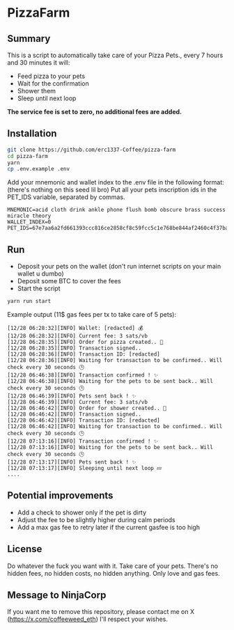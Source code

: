 # PizzaFarm

## Summary

This is a script to automatically take care of your Pizza Pets., every 7 hours and 30 minutes it will:
- Feed pizza to your pets
- Wait for the confirmation
- Shower them
- Sleep until next loop

**The service fee is set to zero, no additional fees are added.**


## Installation

```bash
git clone https://github.com/erc1337-Coffee/pizza-farm
cd pizza-farm
yarn
cp .env.example .env
```

Add your mnemonic and wallet index to the .env file in the following format: (there's nothing on this seed lil bro)
Put all your pets inscription ids in the PET_IDS variable, separated by commas.
```
MNEMONIC=acid cloth drink ankle phone flush bomb obscure brass success miracle theory
WALLET_INDEX=0
PET_IDS=67e7aa6a2fd661393ccc816ce2858cf8c59fcc5c1e768be844af2460c4f37ba4i1186,67e7aa6a2fd661393ccc816ce2858cf8c59fcc5c1e768be844af2460c4f37ba4i1190
```

## Run

- Deposit your pets on the wallet (don't run internet scripts on your main wallet u dumbo)
- Deposit some BTC to cover the fees
- Start the script
```bash
yarn run start
```

Example output (11$ gas fees per tx to take care of 5 pets):
```
[12/28 06:28:32][INFO] Wallet: [redacted] 💰
[12/28 06:28:32][INFO] Current fee: 3 sats/vb
[12/28 06:28:35][INFO] Order for pizza created.. 🍕
[12/28 06:28:35][INFO] Transaction signed..
[12/28 06:28:36][INFO] Transaction ID: [redacted]
[12/28 06:28:36][INFO] Waiting for transaction to be confirmed.. Will check every 30 seconds 🕒
[12/28 06:46:38][INFO] Transaction confirmed ! ✨
[12/28 06:46:38][INFO] Waiting for the pets to be sent back.. Will check every 30 seconds 🕒
[12/28 06:46:39][INFO] Pets sent back ! ✨
[12/28 06:46:39][INFO] Current fee: 3 sats/vb
[12/28 06:46:42][INFO] Order for shower created.. 🚿
[12/28 06:46:42][INFO] Transaction signed..
[12/28 06:46:42][INFO] Transaction ID: [redacted]
[12/28 06:46:42][INFO] Waiting for transaction to be confirmed.. Will check every 30 seconds 🕒
[12/28 07:13:16][INFO] Transaction confirmed ! ✨
[12/28 07:13:16][INFO] Waiting for the pets to be sent back.. Will check every 30 seconds 🕒
[12/28 07:13:17][INFO] Pets sent back ! ✨
[12/28 07:13:17][INFO] Sleeping until next loop 💤
....
```


## Potential improvements

- Add a check to shower only if the pet is dirty
- Adjust the fee to be slightly higher during calm periods
- Add a max gas fee to retry later if the current gasfee is too high


## License

Do whatever the fuck you want with it. Take care of your pets.
There's no hidden fees, no hidden costs, no hidden anything. Only love and gas fees.


## Message to NinjaCorp

If you want me to remove this repository, please contact me on X (https://x.com/coffeeweed_eth) I'll respect your wishes.
